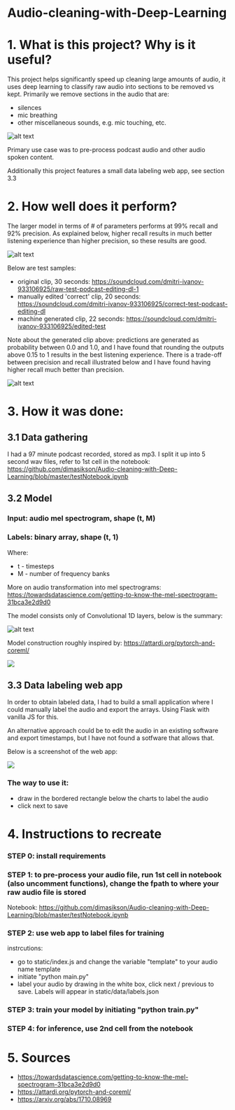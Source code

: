 # Audio-cleaning-with-Deep-Learning

# 1. What is this project? Why is it useful?

This project helps significantly speed up cleaning large amounts of audio, it uses deep learning to classify raw audio into sections to be removed vs kept. Primarily we remove sections in the audio that are:
  - silences
  - mic breathing
  - other miscellaneous sounds, e.g. mic touching, etc.

![alt text](https://i.gyazo.com/8ccd8f611b4a73b2a405c90c6c039e65.png)

Primary use case was to pre-process podcast audio and other audio spoken content.

Additionally this project features a small data labeling web app, see section 3.3

# 2. How well does it perform?

The larger model in terms of # of parameters performs at 99% recall and 92% precision. As explained below, higher recall results in much better listening experience than higher precision, so these results are good. 

![alt text](https://i.gyazo.com/cc38e0b2e210bbd63355f5a38d2e1061.png)

Below are test samples:
  - original clip, 30 seconds: https://soundcloud.com/dmitri-ivanov-933106925/raw-test-podcast-editing-dl-1
  - manually edited 'correct' clip, 20 seconds: https://soundcloud.com/dmitri-ivanov-933106925/correct-test-podcast-editing-dl
  - machine generated clip, 22 seconds: https://soundcloud.com/dmitri-ivanov-933106925/edited-test

Note about the generated clip above: predictions are generated as probability between 0.0 and 1.0, and I have found that rounding the outputs above 0.15 to 1 results in the best listening experience. There is a trade-off between precision and recall illustrated below and I have found having higher recall much better than precision.

![alt text](https://i.gyazo.com/4ce067ba8bcd12046af6249e4957cec8.png)

# 3. How it was done:
## 3.1 Data gathering

I had a 97 minute podcast recorded, stored as mp3. I split it up into 5 second wav files, refer to 1st cell in the notebook: https://github.com/dimasikson/Audio-cleaning-with-Deep-Learning/blob/master/testNotebook.ipynb

## 3.2 Model

### Input: audio mel spectrogram, shape (t, M)
### Labels: binary array, shape (t, 1)

Where:
  - t - timesteps
  - M - number of frequency banks

More on audio transformation into mel spectrograms: https://towardsdatascience.com/getting-to-know-the-mel-spectrogram-31bca3e2d9d0

The model consists only of Convolutional 1D layers, below is the summary:

![alt text](https://i.gyazo.com/61faad7373e5f6e27ec3f94293414d47.png)

Model construction roughly inspired by: https://attardi.org/pytorch-and-coreml/

![](https://attardi.org/static/af9a10acd36978e8a185d820c89a55d5/b06ae/diagram.png)

## 3.3 Data labeling web app

In order to obtain labeled data, I had to build a small application where I could manually label the audio and export the arrays. Using Flask with vanilla JS for this.

An alternative approach could be to edit the audio in an existing software and export timestamps, but I have not found a sotfware that allows that.

Below is a screenshot of the web app:

![](https://i.gyazo.com/7369a9176874d99eb8ce7319b1806cdd.png)

### The way to use it:
  - draw in the bordered rectangle below the charts to label the audio
  - click next to save

# 4. Instructions to recreate

### STEP 0: install requirements

### STEP 1: to pre-process your audio file, run 1st cell in notebook (also uncomment functions), change the fpath to where your raw audio file is stored
Notebook: https://github.com/dimasikson/Audio-cleaning-with-Deep-Learning/blob/master/testNotebook.ipynb

### STEP 2: use web app to label files for training
instrcutions:
  - go to static/index.js and change the variable "template" to your audio name template
  - initiate "python main.py"
  - label your audio by drawing in the white box, click next / previous to save. Labels will appear in static/data/labels.json

### STEP 3: train your model by initiating "python train.py"

### STEP 4: for inference, use 2nd cell from the notebook

# 5. Sources
  - https://towardsdatascience.com/getting-to-know-the-mel-spectrogram-31bca3e2d9d0
  - https://attardi.org/pytorch-and-coreml/
  - https://arxiv.org/abs/1710.08969
